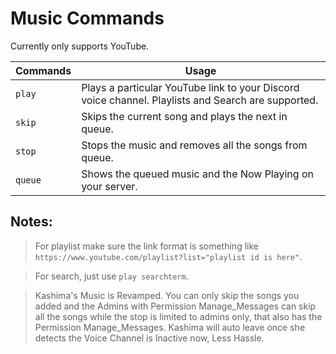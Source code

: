 # Music Commands

Currently only supports YouTube.

|Commands|Usage|
|--------|-----|
|`play`| Plays a particular YouTube link to your Discord voice channel. Playlists and Search are supported.|
|`skip`| Skips the current song and plays the next in queue.|
|`stop`| Stops the music and removes all the songs from queue.|
|`queue`| Shows the queued music and the Now Playing on your server.|

## Notes:
>For playlist make sure the link format is something like `https://www.youtube.com/playlist?list="playlist id is here"`.

>For search, just use `play searchterm`.

>Kashima's Music is Revamped. You can only skip the songs you added and the Admins with Permission Manage_Messages can skip all the songs while the stop is limited to admins only, that also has the Permission Manage_Messages. Kashima will auto leave once she detects the Voice Channel is Inactive now, Less Hassle.